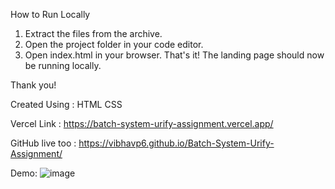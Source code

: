 How to Run Locally
 1. Extract the files from the archive.
 2. Open the project folder in your code editor.
 3. Open index.html in your browser.
That's it! The landing page should now be running locally.

Thank you!

Created Using :
HTML
CSS

Vercel Link :
https://batch-system-urify-assignment.vercel.app/

GitHub live too : https://vibhavp6.github.io/Batch-System-Urify-Assignment/

Demo:
![image](https://github.com/vibhavp6/Batch-System-Urify-Assignment/assets/124075000/989bc99b-b78f-4b24-88ae-154702191b13)


